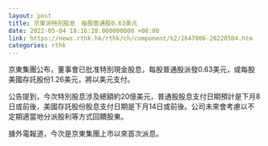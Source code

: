 ```yaml
---
layout: post
title: 京東派特別股息　每股普通股0.63美元
date: 2022-05-04 18:16:28.000000000 +08:00
link: https://news.rthk.hk/rthk/ch/component/k2/1647006-20220504.htm
categories: rthk
---
```


京東集團公布，董事會已批准特別現金股息，每股普通股派發0.63美元，或每股美國存託股份1.26美元，將以美元支付。

公告提到，今次特別股息涉及總額約20億美元，普通股股息支付日期預計是下月8日或前後，美國存託股份股息支付日期是下月14日或前後。公司未來會考慮以不定期適當地分派股利等方式回饋股東。

據外電報道，今次是京東集團上市以來首次派息。
